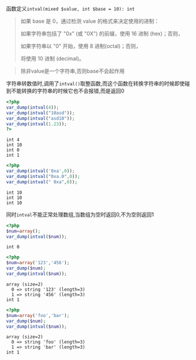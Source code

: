 函数定义`intval(mixed $value, int $base = 10): int`

>如果 base 是 0，通过检测 value 的格式来决定使用的进制：
>
>如果字符串包括了 "0x" (或 "0X") 的前缀，使用 16 进制 (hex)；否则，
>
>如果字符串以 "0" 开始，使用 8 进制(octal)；否则，
>
>将使用 10 进制 (decimal)。

>除非value是一个字符串,否则base不会起作用

字符串转数值时,调用了`intval()`取整函数,而这个函数在转换字符串的时候即使碰到不能转换的字符串的时候它也不会报错,而是返回0

```php
<?php
var_dump(intval(4));
var_dump(intval("10asd"));
var_dump(intval("asd10"));
var_dump(intval(1.23));
?>
```

```
int 4
int 10
int 0
int 1
```

```php
<?php
var_dump(intval('0xa',0));
var_dump(intval("0xa.0",0));
var_dump(intval(" 0xa",0));
```

```
int 10
int 10
int 10
```

同时`intval`不能正常处理数组,当数组为空时返回0,不为空则返回1

```php
<?php
$num=array();
var_dump(intval($num));
```

```
int 0
```

```php
<?php
$num=array('123','456');
var_dump($num);
var_dump(intval($num));
```

```
array (size=2)
  0 => string '123' (length=3)
  1 => string '456' (length=3)
int 1
```

```php
<?php
$num=array('foo','bar');
var_dump($num);
var_dump(intval($num));
```

```
array (size=2)
  0 => string 'foo' (length=3)
  1 => string 'bar' (length=3)
int 1
```